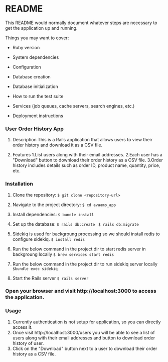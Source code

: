 # README

This README would normally document whatever steps are necessary to get the
application up and running.

Things you may want to cover:

* Ruby version

* System dependencies

* Configuration

* Database creation

* Database initialization

* How to run the test suite

* Services (job queues, cache servers, search engines, etc.)

* Deployment instructions

### User Order History App
  1. Description
    This is a Rails application that allows users to view their order history and download it as a CSV file.

  2. Features
    1.List users along with their email addresses.
    2.Each user has a "Download" button to download their order history as a CSV file.
    3.Order history includes details such as order ID, product name, quantity, price, etc.

### Installation
  1. Clone the repository:
    `$ git clone <repository-url>`

  2. Navigate to the project directory:
    `$ cd avaamo_app `

  3. Install dependencies:
    `$ bundle install `

  4. Set up the database:
    `$ rails db:create `
    `$ rails db:migrate `

  6. Sidekiq is used for backgroung processing so we should install redis to configure sidekiq.
     `$ install redis `

  7. Run the below command in the project dir to start redis server in backgroung locally
     `$ brew services start redis `

  8. Run the below command in the project dir to run sidekiq server locally
     `$bundle exec sidekiq`

  5. Start the Rails server
      `$ rails server `

### Open your browser and visit http://localhost:3000 to access the application.

### Usage
  1. Currently authentication is not setup for application, so you can directly access it.
  2. Once visit http://localhost:3000/users you will be able to see a list of users along with their email addresses and button to download order history of user.
  3. Click on the "Download" button next to a user to download their order history as a CSV file.

